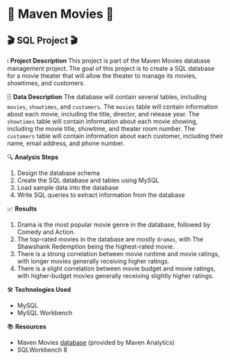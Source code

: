 # 🍿 Maven Movies 🍿
## 🎬 SQL Project 🎬

ℹ️  **Project Description**
This project is part of the Maven Movies database management project. The goal of this project is to create a SQL database for a movie theater that will allow the theater to manage its movies, showtimes, and customers. 

🗄️ **Data Description**
The database will contain several tables, including `movies`, `showtimes`, and `customers`. The `movies` table will contain information about each movie, including the title, director, and release year. The `showtimes` table will contain information about each movie showing, including the movie title, showtime, and theater room number. The `customers` table will contain information about each customer, including their name, email address, and phone number. 

🔍 **Analysis Steps**
1. Design the database schema
2. Create the SQL database and tables using MySQL
3. Load sample data into the database
4. Write SQL queries to extract information from the database

📈 **Results**
1. Drama is the most popular movie genre in the database, followed by Comedy and Action.
2. The top-rated movies in the database are mostly `dramas`, with The Shawshank Redemption being the highest-rated movie.
3. There is a strong correlation between movie runtime and movie ratings, with longer movies generally receiving higher ratings.
4. There is a slight correlation between movie budget and movie ratings, with higher-budget movies generally receiving slightly higher ratings.

🛠️ **Technologies Used**
- MySQL
- MySQL Workbench


📚 **Resources**
- Maven Movies [database](https://courses.mavenanalytics.io/courses/take/mysql-data-analysis/downloads/7655459-download-course-resources) (provided by Maven Analytics)
- SQLWorkbench 8

